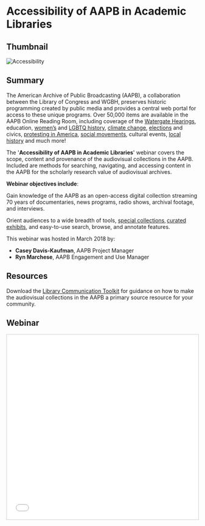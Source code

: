 # Accessibility of AAPB in Academic Libraries

## Thumbnail

![Accessibility](https://s3.amazonaws.com/americanarchive.org/featured/Tile_Magenta.png "Accessibility")

## Summary

The American Archive of Public Broadcasting (AAPB), a collaboration between the Library of Congress and WGBH, preserves historic programming created by public media and provides a central web portal for access to these unique programs. Over 50,000 items are available in the AAPB Online Reading Room, including coverage of the [Watergate Hearings](/exhibits/watergate), education, [women’s](/special_collections/woman-series) and [LGBTQ history](/special_collections/lgbt), [climate change](/exhibits/climate-change), [elections](/exhibits/presidential-elections) and civics, [protesting in America](/exhibits/first-amendment), [social movements](/exhibits/civil-rights), cultural events, [local history](/participating-orgs) and much more!

The '**Accessibility of AAPB in Academic Libraries**' webinar covers the scope, content and provenance of the audiovisual collections in the AAPB. Included are methods for searching, navigating, and accessing content in the AAPB for the scholarly research value of audiovisual archives.

**Webinar objectives include**:

Gain knowledge of the AAPB as an open-access digital collection streaming 70 years of documentaries, news programs, radio shows, archival footage, and interviews.

Orient audiences to a wide breadth of tools, [special collections](/special_collections), [curated exhibits](/exhibits), and easy-to-use search, browse, and annotate features.


This webinar was hosted in March 2018 by:

* **Casey Davis-Kaufman**, AAPB Project Manager
* **Ryn Marchese**, AAPB Engagement and Use Manager

## Resources

Download the [Library Communication Toolkit](https://s3.amazonaws.com/americanarchive.org/downloadable_resources/AAPB_LibraryCommunicationsKit.pdf) for guidance on how to make the audiovisual collections in the AAPB a primary source resource for your community.

## Webinar

<iframe src="//www.slideshare.net/slideshow/embed_code/key/zfRFSQfMamPjft" width="595" height="485" frameborder="0" marginwidth="0" marginheight="0" scrolling="no" style="border:1px solid #CCC; border-width:1px; margin-bottom:5px; max-width: 100%;" allowfullscreen> </iframe>